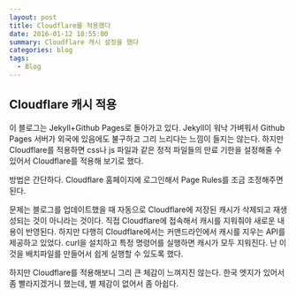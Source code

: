 ```yaml
---
layout: post
title: Cloudflare를 적용했다
date: 2016-01-12 18:55:00
summary: Cloudflare 캐시 설정을 했다
categories: blog
tags:
  - Blog
---
```


## Cloudflare 캐시 적용

이 블로그는 Jekyll+Github Pages로 돌아가고 있다. Jekyll이 워낙 가벼워서 Github Pages 서버가 외국에 있음에도 불구하고 그리 느리다는 느낌이 들지는 않는다. 하지만 Cloudflare를 적용하면 css나 js 파일과 같은 정적 파일들의 만료 기한을 설정해줄 수 있어서 Cloudflare를 적용해 보기로 했다.

방법은 간단하다. Cloudflare 홈페이지에 로그인해서 Page Rules를 조금 조정해주면 된다. 

문제는 블로그를 업데이트했을 때 자동으로 Cloudflare에 저장된 캐시가 삭제되고 재생성되는 것이 아니라는 것이다. 직접 Cloudflare에 접속해서 캐시를 지워줘야 새로운 내용이 반영된다. 하지만 다행히 Cloudflare에서는 커맨드라인에서 캐시를 지우는 API를 제공하고 있었다. curl을 설치하고 특정 명령어를 실행하면 캐시가 모두 지워진다. 난 이것을 배치파일를 만들어서 쉽게 실행할 수 있도록 했다.

하지만 Cloudflare를 적용해보니 그리 큰 체감이 느껴지진 않는다. 한국 엣지가 있어서 좀 빨라지겠거니 했는데, 별 체감이 없어서 좀 아쉽다.
